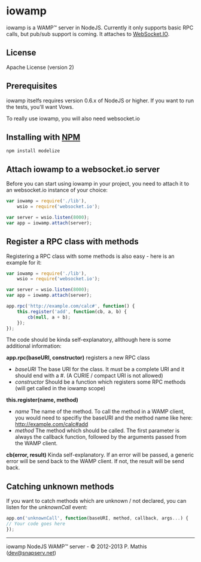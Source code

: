 # iowamp #

iowamp is a WAMP™ server in NodeJS. Currently it only supports basic RPC calls, but pub/sub support is coming. It attaches to [WebSocket.IO](http://github.com/learnboost/websocket.io).

## License ##
Apache License (version 2)

## Prerequisites ##
iowamp itselfs requires version 0.6.x of NodeJS or higher. If you want to run the tests, you'll want Vows.

To really use iowamp, you will also need websocket.io

## Installing with [NPM](http://npmjs.org) ##
```
npm install modelize
```

## Attach iowamp to a websocket.io server ##
Before you can start using iowamp in your project, you need to attach it to an websocket.io instance of your choice:

```javascript
var iowamp = require('./lib'),
    wsio = require('websocket.io');

var server = wsio.listen(8000);
var app = iowamp.attach(server);
```

## Register a RPC class with methods ##
Registering a RPC class with some methods is also easy - here is an example for it:

```javascript
var iowamp = require('./lib'),
    wsio = require('websocket.io');

var server = wsio.listen(8000);
var app = iowamp.attach(server);

app.rpc('http://example.com/calc#', function() {
    this.register('add', function(cb, a, b) {
        cb(null, a + b);
    });
});
```

The code should be kinda self-explanatory, allthough here is some additional information:

**app.rpc(baseURI, constructor)** registers a new RPC class

- *baseURI* The base URI for the class. It must be a complete URI and it should end with a #. (A CURIE / compact URI is not allowed)
- *constructor* Should be a function which registers some RPC methods (will get called in the iowamp scope)

**this.register(name, method)**

- *name* The name of the method. To call the method in a WAMP client, you would need to specifiy the baseURI and the method name like here: http://example.com/calc#add
- *method* The method which should be called. The first parameter is always the callback function, followed by the arguments passed from the WAMP client.

**cb(error, result)** Kinda self-explanatory. If an error will be passed, a generic error will be send back to the WAMP client. If not, the result will be send back.

## Catching unknown methods ##
If you want to catch methods which are unknown / not declared, you can listen for the *unknownCall* event:

```javascript
app.on('unknownCall', function(baseURI, method, callback, args...) {
// Your code goes here
});
```

- - -
iowamp NodeJS WAMP™ server - © 2012-2013 P. Mathis (dev@snapserv.net)